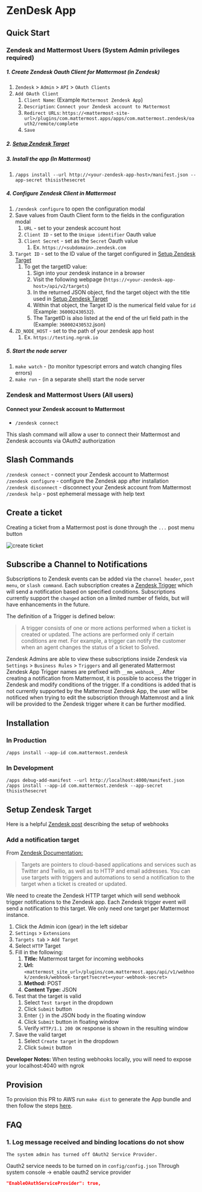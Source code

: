 # ZenDesk App

## Quick Start

### Zendesk and Mattermost Users (System Admin privileges required)

##### 1. Create Zendesk Oauth Client for Mattermost (in Zendesk)

1. `Zendesk` > `Admin` > `API` > `OAuth Clients`
1. `Add OAuth Client`
    1. `Client Name`: (Example `Mattermost Zendesk App`)
    1. `Description`: `Connect your Zendesk account to Mattermost`
    1. `Redirect URLs`: `https://<mattermost-site-url>/plugins/com.mattermost.apps/apps/com.mattermost.zendesk/oauth2/remote/complete`
    1. `Save`

##### 2. [Setup Zendesk Target](#Setup-Zendesk-Target)

##### 3. Install the app (In Mattermost)

1. `/apps install --url http://<your-zendesk-app-host>/manifest.json --app-secret thisisthesecret`  

##### 4. Configure Zendesk Client in Mattermost

1. `/zendesk configure` to open the configuration modal
1. Save values from Oauth Client form to the fields in the configuration modal
    1. `URL` - set to your zendesk account host
    1. `Client ID` - set to the `Unique identifier` Oauth value
    1. `Client Secret` - set as the `Secret` Oauth value
        1. Ex. `https://<subdomain>.zendesk.com`
1. `Target ID` - set to the ID value of the target configured in [Setup Zendesk Target](#Setup-Zendesk-Target)
    1. To get the targetID value:  
        1. Sign into your zendesk instance in a browser
        1. Visit the following webpage (`https://<your-zendesk-app-host>/api/v2/targets`)
        1. In the returned JSON object, find the target object with the title used in [Setup Zendesk Target](#Setup-Zendesk-Target)
        1. Within that object, the Target ID is the numerical field value for `id` (Example: `360002430532`).  
        1. The TargetID is also listed at the end of the url field path in the (Example: `360002430532`.json)
1. `ZD_NODE_HOST` - set to the path of your zendesk app host
    1. Ex. `https://testing.ngrok.io`

##### 5. Start the node server

1. `make watch` - (to monitor typescript errors and watch changing files errors)
1. `make run` - (in a separate shell) start the node server

### Zendesk and Mattermost Users (All users)

#### Connect your Zendesk account to Mattermost

- `/zendesk connect`

This slash command will allow a user to connect their Mattermost and Zendesk
accounts via OAuth2 authorization

## Slash Commands

`/zendesk connect` - connect your Zendesk account to Mattermost  
`/zendesk configure` - configure the Zendesk app after installation  
`/zendesk disconnect` - disconnect your Zendesk account from Mattermost  
`/zendesk help` - post ephemeral message with help text

## Create a ticket

Creating a ticket from a Mattermost post is done through the `...` post menu button

![create ticket](./docs/create-ticket.gif)

## Subscribe a Channel to Notifications

Subscriptions to Zendesk events can be added via the `channel header`, `post menu`, or `slash command`. Each subscription creates a [Zendesk Trigger](https://developer.zendesk.com/rest_api/docs/support/triggers) which will send a notification based on specified conditions.  Subscriptions currently support the `changed` action on a limited number of fields, but will have enhancements in the future.

The definition of a Trigger is defined below:
> A trigger consists of one or more actions performed when a ticket is created or updated. The actions are performed only if certain conditions are met. For example, a trigger can notify the customer when an agent changes the status of a ticket to Solved.

Zendesk Admins are able to view these subscriptions inside Zendesk via `Settings` > `Business Rules` > `Triggers` and all generated Mattermost Zendesk App Trigger names are prefixed with `__mm_webhook__`.  After creating a notification from Mattermost, it is possible to access the trigger in Zendesk and modify conditions of the trigger. If a conditions is added that is not currently supported by the Mattermost Zendesk App, the user will be notificed when trying to edit the subscription through Mattemrost and a link will be provided to the Zendesk trigger where it can be further modified.

## Installation

### In Production

`/apps install --app-id com.mattermost.zendesk`

### In Development

`/apps debug-add-manifest --url http://localhost:4000/manifest.json`
`/apps install --app-id com.mattermost.zendesk --app-secret thisisthesecret`

## Setup Zendesk Target

Here is a helpful [Zendesk post](https://support.zendesk.com/hc/en-us/articles/204890268-Creating-webhooks-with-the-HTTP-target#topic_yf1_fs5_tr) describing the setup of webhooks

### Add a notification target

From [Zendesk Documentation:](https://developer.zendesk.com/rest_api/docs/support/targets)

> Targets are pointers to cloud-based applications and services such as Twitter and Twilio, as well as to HTTP and email addresses. You can use targets with triggers and automations to send a notification to the target when a ticket is created or updated.

We need to create the Zendesk HTTP target which will send webhook trigger notifications to the Zendesk app.  Each Zendesk trigger event will send a notification to this target. We only need one target per Mattermost instance.

1. Click the Admin icon (gear) in the left sidebar
1. `Settings` > `Extensions`
1. `Targets tab` > `Add Target`
1. Select `HTTP` Target
1. Fill in the following:
    1. **Title:** Mattermost target for incoming webhooks
    1. **Url:** `<mattermost_site_url>/plugins/com.mattermost.apps/api/v1/webhook/zendesk/webhook-target?secret=<your-webhook-secret>`
    1. **Method:** POST
    1. **Content Type:** JSON
1. Test that the target is valid
    1. Select `Test target` in the dropdown
    1. Click `Submit` button
    1. Enter `{}` in the JSON body in the floating window
    1. Click `Submit` button in floating window
    1. Verify `HTTP/1.1 200 OK` response is shown in the resulting window
1. Save the valid target
    1. Select `Create target` in the dropdown
    1. Click `Submit` button

**Developer Notes:** When testing webhooks locally, you will need to expose your localhost:4040 with ngrok

## Provision

To provision this PR to AWS run `make dist` to generate the App bundle and then follow the steps [here](https://github.com/mattermost/mattermost-plugin-apps#provisioning).

## FAQ

### 1. Log message received and binding locations do not show

`The system admin has turned off OAuth2 Service Provider.`

Oauth2 service needs to be turned on in `config/config.json`
Through system console -> enable oauth2 service provider

```json
"EnableOAuthServiceProvider": true,
```
